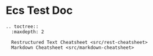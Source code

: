 # Ecs Test Doc

```eval_rst
.. toctree::
  :maxdepth: 2

  Restructured Text Cheatsheet <src/rest-cheatsheet>
  Markdown Cheatsheet <src/markdown-cheatsheet>

```
